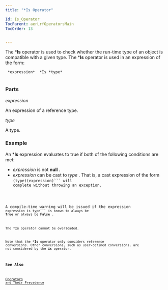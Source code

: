 ```yaml
---
title: "*Is Operator"

Id: Is_Operator
TocParent: aerLrfOperatorsMain
TocOrder: 13


---
```


The ***Is** operator is used to check whether the run-time type of an object is compatible with a given type. The ***Is** operator is used in an expression of the form: 

```
 *expression*  *Is *type*  
        
```

### Parts

*expression* 

An expression of a reference type.


*type* 

A type.


### Example
An ***Is** expression evaluates to true if both of the following conditions are met: 

- *expression*  is not **null** .
- *expression* can be cast to *type* . That is, a cast expression of the form
                <code class="ce">(type)(expression)``` will complete without throwing an exception.

A compile-time warning will be issued if the expression <code class="ce">expression is type``` is known to always be **True** or always be **False** . 

The ***Is** operator cannot be overloaded. 

Note that the ***Is** operator only considers reference conversions. Other conversions, such as user-defined conversions, are not considered by the **is** operator. 

### See Also
[Operators and Their Precedence](Expression_Operators_and_their_Precedence.html) 
